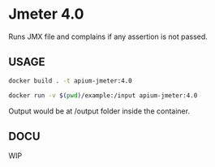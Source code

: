 # Jmeter 4.0

Runs JMX file and complains if any assertion is not passed.

## USAGE

```bash
docker build . -t apium-jmeter:4.0
```

```bash
docker run -v $(pwd)/example:/input apium-jmeter:4.0
```

Output would be at /output folder inside the container.

## DOCU
WIP